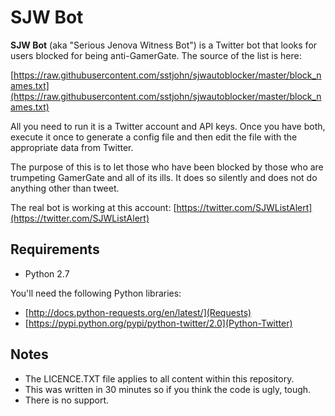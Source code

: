 SJW Bot
=======

**SJW Bot** (aka "Serious Jenova Witness Bot") is a Twitter bot that looks 
for users blocked for being anti-GamerGate. The source of the list is here:

[https://raw.githubusercontent.com/sstjohn/sjwautoblocker/master/block_names.txt](https://raw.githubusercontent.com/sstjohn/sjwautoblocker/master/block_names.txt)

All you need to run it is a Twitter account and API keys. Once you have both, 
execute it once to generate a config file and then edit the file with the 
appropriate data from Twitter.

The purpose of this is to let those who have been blocked by those who are 
trumpeting GamerGate and all of its ills. It does so silently and does not 
do anything other than tweet.

The real bot is working at this account:
[https://twitter.com/SJWListAlert](https://twitter.com/SJWListAlert)

Requirements
------------
* Python 2.7

You'll need the following Python libraries:
* [http://docs.python-requests.org/en/latest/](Requests)
* [https://pypi.python.org/pypi/python-twitter/2.0](Python-Twitter)

Notes
-----
* The LICENCE.TXT file applies to all content within this repository.
* This was written in 30 minutes so if you think the code is ugly, tough.
* There is no support.
